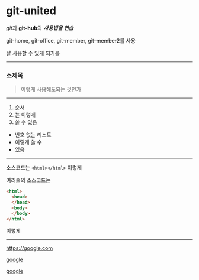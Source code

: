 # git-united
*git*과 **git-hub**의 ***사용법을 연습***

git-home, git-office, git-member, ~~git-member2~~를 사용

잘 사용할 수 있게 되기를

---

### 소제목

> 이렇게 사용해도되는 것인가

***

1. 순서
2. 는 이렇게
3. 쓸 수 있음

- 번호 없는 리스트
- 이렇게 쓸 수
- 있음

---

소스코드는 `<html></html>` 이렇게

여러줄의 소스코드는

```html
<html>
  <head>
  </head>
  <body>
  </body>
</html>
```

이렇게

---

<https://google.com>

[google](https://google.com)

[google](https://google.com,"구글")
